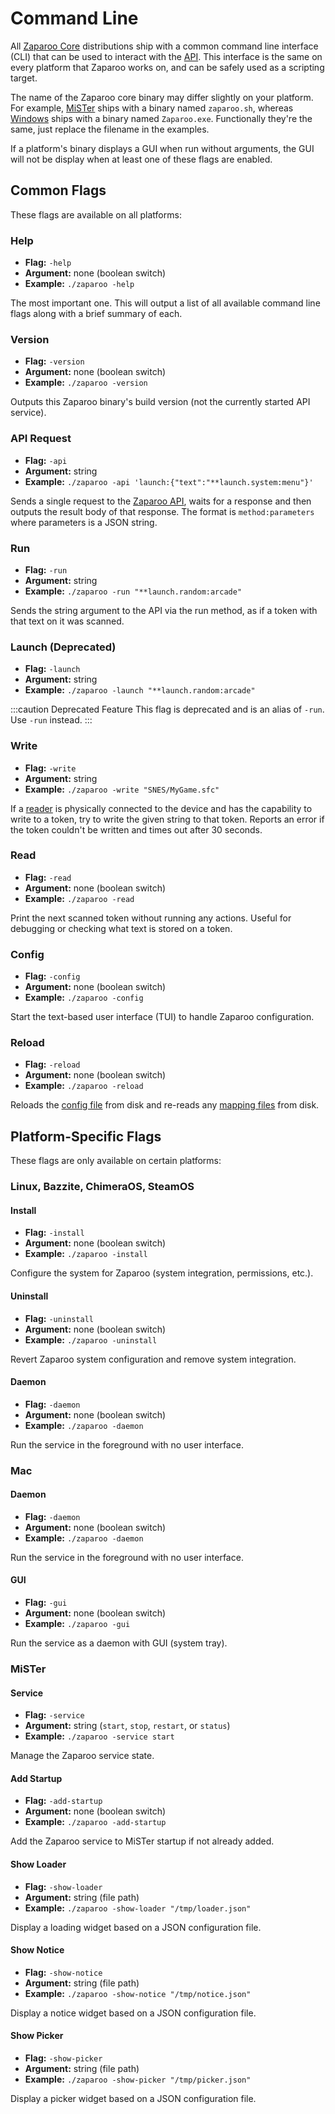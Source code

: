 # Command Line

All [Zaparoo Core](/docs/core) distributions ship with a common command line interface (CLI) that can be used to interact with the [API](/docs/core/api). This interface is the same on every platform that Zaparoo works on, and can be safely used as a scripting target.

The name of the Zaparoo core binary may differ slightly on your platform. For example, [MiSTer](/docs/platforms/mister) ships with a binary named `zaparoo.sh`, whereas [Windows](/docs/platforms/windows) ships with a binary named `Zaparoo.exe`. Functionally they're the same, just replace the filename in the examples.

If a platform's binary displays a GUI when run without arguments, the GUI will not be display when at least one of these flags are enabled.

## Common Flags

These flags are available on all platforms:

### Help

- **Flag:** `-help`
- **Argument:** none (boolean switch)
- **Example:** `./zaparoo -help`

The most important one. This will output a list of all available command line flags along with a brief summary of each.

### Version

- **Flag:** `-version`
- **Argument:** none (boolean switch)
- **Example:** `./zaparoo -version`

Outputs this Zaparoo binary's build version (not the currently started API service).

### API Request

- **Flag:** `-api`
- **Argument:** string
- **Example:** `./zaparoo -api 'launch:{"text":"**launch.system:menu"}'`

Sends a single request to the [Zaparoo API](../core/api/index.md), waits for a response and then outputs the result body of that response. The format is `method:parameters` where parameters is a JSON string.

### Run

- **Flag:** `-run`
- **Argument:** string
- **Example:** `./zaparoo -run "**launch.random:arcade"`

Sends the string argument to the API via the run method, as if a token with that text on it was scanned.

### Launch (Deprecated)

- **Flag:** `-launch`
- **Argument:** string
- **Example:** `./zaparoo -launch "**launch.random:arcade"`

:::caution Deprecated Feature
This flag is deprecated and is an alias of `-run`. Use `-run` instead.
:::

### Write

- **Flag:** `-write`
- **Argument:** string
- **Example:** `./zaparoo -write "SNES/MyGame.sfc"`

If a [reader](../readers/index.md) is physically connected to the device and has the capability to write to a token, try to write the given string to that token. Reports an error if the token couldn't be written and times out after 30 seconds.

### Read

- **Flag:** `-read`
- **Argument:** none (boolean switch)
- **Example:** `./zaparoo -read`

Print the next scanned token without running any actions. Useful for debugging or checking what text is stored on a token.

### Config

- **Flag:** `-config`
- **Argument:** none (boolean switch)
- **Example:** `./zaparoo -config`

Start the text-based user interface (TUI) to handle Zaparoo configuration.

### Reload

- **Flag:** `-reload`
- **Argument:** none (boolean switch)
- **Example:** `./zaparoo -reload`

Reloads the [config file](config.md) from disk and re-reads any [mapping files](mappings.md) from disk.

## Platform-Specific Flags

These flags are only available on certain platforms:

### Linux, Bazzite, ChimeraOS, SteamOS

#### Install

- **Flag:** `-install`
- **Argument:** none (boolean switch)
- **Example:** `./zaparoo -install`

Configure the system for Zaparoo (system integration, permissions, etc.).

#### Uninstall

- **Flag:** `-uninstall`
- **Argument:** none (boolean switch)
- **Example:** `./zaparoo -uninstall`

Revert Zaparoo system configuration and remove system integration.

#### Daemon

- **Flag:** `-daemon`
- **Argument:** none (boolean switch)
- **Example:** `./zaparoo -daemon`

Run the service in the foreground with no user interface.

### Mac

#### Daemon

- **Flag:** `-daemon`
- **Argument:** none (boolean switch)
- **Example:** `./zaparoo -daemon`

Run the service in the foreground with no user interface.

#### GUI

- **Flag:** `-gui`
- **Argument:** none (boolean switch)
- **Example:** `./zaparoo -gui`

Run the service as a daemon with GUI (system tray).

### MiSTer

#### Service

- **Flag:** `-service`
- **Argument:** string (`start`, `stop`, `restart`, or `status`)
- **Example:** `./zaparoo -service start`

Manage the Zaparoo service state.

#### Add Startup

- **Flag:** `-add-startup`
- **Argument:** none (boolean switch)
- **Example:** `./zaparoo -add-startup`

Add the Zaparoo service to MiSTer startup if not already added.

#### Show Loader

- **Flag:** `-show-loader`
- **Argument:** string (file path)
- **Example:** `./zaparoo -show-loader "/tmp/loader.json"`

Display a loading widget based on a JSON configuration file.

#### Show Notice

- **Flag:** `-show-notice`
- **Argument:** string (file path)
- **Example:** `./zaparoo -show-notice "/tmp/notice.json"`

Display a notice widget based on a JSON configuration file.

#### Show Picker

- **Flag:** `-show-picker`
- **Argument:** string (file path)
- **Example:** `./zaparoo -show-picker "/tmp/picker.json"`

Display a picker widget based on a JSON configuration file.

